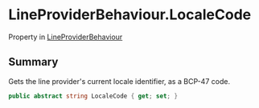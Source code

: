 # LineProviderBehaviour.LocaleCode

Property in [LineProviderBehaviour](/docs/api/csharp/yarn.unity.lineproviderbehaviour.md)

## Summary


Gets the line provider's current locale identifier, as a BCP-47 code.


```csharp
public abstract string LocaleCode { get; set; }
```

